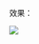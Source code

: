 效果：


![](https://github.com/Kevincyc99/Images-Store/raw/main/LearnOpenGL/Results/34_Diffuse_Lighting.png)